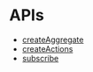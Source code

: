 # APIs

* [createAggregate](createAggregate.md)
* [createActions](createActions.md)
* [subscribe](subscribe.md)
